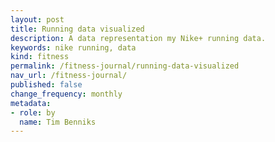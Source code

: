 ```yaml
---
layout: post
title: Running data visualized
description: A data representation my Nike+ running data.
keywords: nike running, data
kind: fitness
permalink: /fitness-journal/running-data-visualized
nav_url: /fitness-journal/
published: false
change_frequency: monthly
metadata:
- role: by
  name: Tim Benniks
---
```

